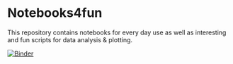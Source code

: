 # Notebooks4fun
This repository contains notebooks for every day use as well as interesting and fun scripts for data analysis &amp; plotting.

[![Binder](https://mybinder.org/badge_logo.svg)](https://mybinder.org/v2/gh/fabian-kutschera/Notebooks4fun/master)
